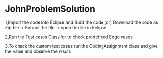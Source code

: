 # JohnProblemSolution

1,Import the code into Eclipse and Build the code (or) 
  Download the code as Zip file -> Extract the file -> open the file in Eclipse. 

2,Run the Test cases Class for to check predefined Edge cases

3,To check the custom test cases run the CodingAssignment class and give the value and observe the result.
